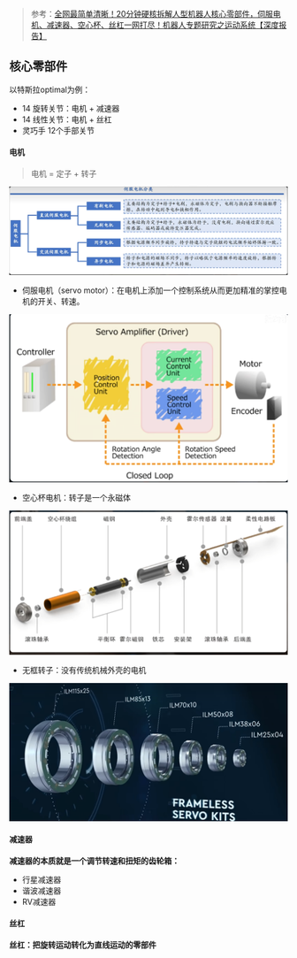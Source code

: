> 参考：[全网最简单清晰！20分钟硬核拆解人型机器人核心零部件，伺服电机、减速器、空心杯、丝杠一网打尽！机器人专题研究之运动系统【深度报告】](https://www.bilibili.com/video/BV1b64y1L73j/?spm_id_from=333.788.recommend_more_video.0&vd_source=d6465d96a3edba0296e211b6abb4cf70)

## 核心零部件

以特斯拉optimal为例：

+ 14 旋转关节：电机 + 减速器
+ 14 线性关节：电机 + 丝杠
+ 灵巧手 12个手部关节

#### 电机

> 电机 = 定子 + 转子

![image-20240719122555674](https://raw.githubusercontent.com/formoree/PicGO-Picture/master/202407191225075.png)

+ 伺服电机（servo motor）：在电机上添加一个控制系统从而更加精准的掌控电机的开关、转速。

![image-20240719122740527](https://raw.githubusercontent.com/formoree/PicGO-Picture/master/202407191227841.png)

+ 空心杯电机：转子是一个永磁体

![image-20240719123027769](https://raw.githubusercontent.com/formoree/PicGO-Picture/master/202407191230059.png)

+ 无框转子：没有传统机械外壳的电机

![image-20240719123119511](https://raw.githubusercontent.com/formoree/PicGO-Picture/master/202407191231552.png)

#### 减速器

**减速器的本质就是一个调节转速和扭矩的齿轮箱：**

+ 行星减速器
+ 谐波减速器
+ RV减速器

#### 丝杠

**丝杠：把旋转运动转化为直线运动的零部件**